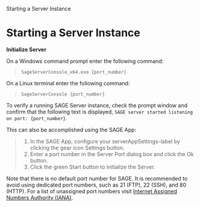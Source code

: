 Starting a Server Instance

Starting a Server Instance
==========================

**Initialize Server**

On a Windows command prompt enter the following command:

> ``` {.sourceCode .bat}
> SageServerConsole_x64.exe {port_number}
> ```

On a Linux terminal enter the following command:

> ``` {.sourceCode .bat}
> SageServerConsole {port_number}
> ```

To verify a running SAGE Server instance, check the prompt window and
confirm that the following text is displayed,
`SAGE server started listening on port: {port_number}`.

This can also be accomplished using the SAGE App:

> 1)  In the SAGE App, configure your serverAppSettings-label by
>     clicking the gear icon Settings button.
> 2)  Enter a port number in the Server Port dialog box and click the
>     Ok button.
> 3)  Click the green Start button to initialize the Server.

Note that there is no default port number for SAGE. It is recommended to
avoid using dedicated port numbers, such as 21 (FTP), 22 (SSH), and 80
(HTTP). For a list of unassigned port numbers visit [Internet Assigned
Numbers Authority
(IANA)](http://www.iana.org/assignments/service-names-port-numbers/service-names-port-numbers.xhtml).
